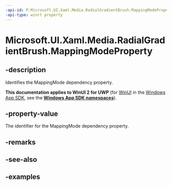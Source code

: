 ```yaml
---
-api-id: P:Microsoft.UI.Xaml.Media.RadialGradientBrush.MappingModeProperty
-api-type: winrt property
---
```


# Microsoft.UI.Xaml.Media.RadialGradientBrush.MappingModeProperty

<!--
public static Windows.UI.Xaml.DependencyProperty MappingModeProperty { get; }
-->


## -description
Identifies the MappingMode dependency property.

**This documentation applies to WinUI 2 for UWP** (for [WinUI](/windows/apps/winui/winui3/) in the [Windows App SDK](/windows/apps/windows-app-sdk/), see the **[Windows App SDK namespaces](/windows/windows-app-sdk/api/winrt/)**).

## -property-value
The identifier for the MappingMode dependency property.

## -remarks

## -see-also

## -examples


